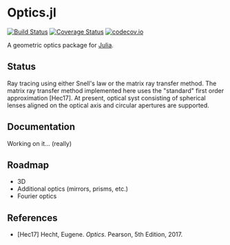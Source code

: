 # Optics.jl
[![Build Status](https://travis-ci.org/larschrj/Optics.jl.svg?branch=master)](https://travis-ci.org/larschrj/Optics.jl) [![Coverage Status](https://coveralls.io/repos/larschrj/Optics.jl/badge.svg?branch=master&service=github)](https://coveralls.io/github/larschrj/Optics.jl?branch=master) [![codecov.io](http://codecov.io/github/larschrj/Optics.jl/coverage.svg?branch=master)](http://codecov.io/github/larschrj/Optics.jl?branch=master)

A geometric optics package for [Julia](julialang.org).


## Status

Ray tracing using either Snell's law or the matrix ray transfer method. The matrix ray transfer method implemented here uses the "standard" first order approximation [Hec17]. At present, optical syst consisting of spherical lenses aligned on the optical axis and circular apertures are supported.


## Documentation

Working on it... (really)


## Roadmap

* 3D
* Additional optics (mirrors, prisms, etc.)
* Fourier optics


## References
* [Hec17] Hecht, Eugene. _Optics_. Pearson, 5th Edition, 2017.

